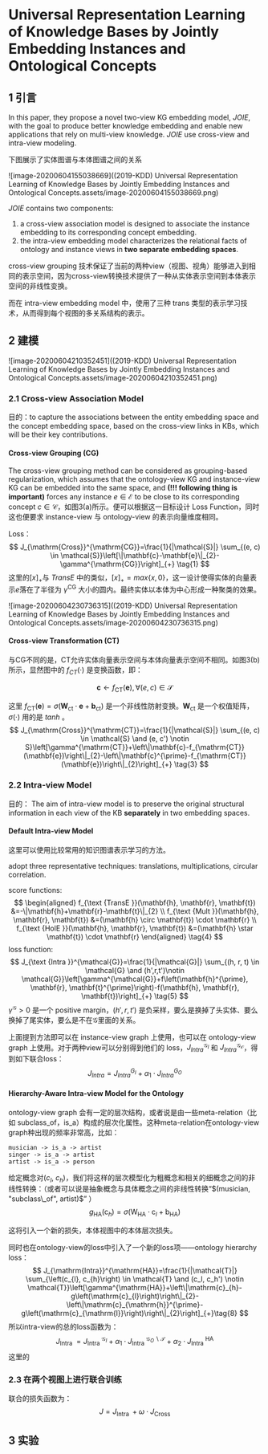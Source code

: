 # Universal Representation Learning of Knowledge Bases by Jointly Embedding Instances and Ontological Concepts

## 1 引言

In this paper, they propose a novel two-view KG embedding model, $JOIE$, with the goal to produce better knowledge embedding and enable new applications that rely on multi-view knowledge. $JOIE$ use cross-view and intra-view modeling.



下图展示了实体图谱与本体图谱之间的关系

![image-20200604155038669]((2019-KDD) Universal Representation Learning of Knowledge Bases by Jointly Embedding Instances and Ontological Concepts.assets/image-20200604155038669.png)



$JOIE$ contains two components:

1. a cross-view association model is designed to associate the instance embedding to its corresponding concept embedding.
2. the intra-view embedding model characterizes the relational facts of ontology and instance views in **two separate embedding spaces**.



cross-view grouping 技术保证了当前的两种view（视图、视角）能够进入到相同的表示空间，因为cross-view转换技术提供了一种从实体表示空间到本体表示空间的非线性变换。

而在 intra-view embedding model 中，使用了三种 trans 类型的表示学习技术，从而得到每个视图的多关系结构的表示。



## 2 建模

![image-20200604210352451]((2019-KDD) Universal Representation Learning of Knowledge Bases by Jointly Embedding Instances and Ontological Concepts.assets/image-20200604210352451.png)

### 2.1 Cross-view Association Model

目的：to capture the associations between the entity embedding space and the concept embedding space, based on the cross-view links in KBs, which will be their key contributions.

#### Cross-view Grouping (CG)

The cross-view grouping method can be considered as grouping-based regularization, which assumes that the ontology-view KG and instance-view KG can be embedded into the same space, and **(!!! following thing is important)** forces any instance $e \in \mathcal{E}$ to be close to its corresponding concept $c \in \mathcal{C}$，如图3(a)所示。便可以根据这一目标设计 Loss Function，同时这也便要求 instance-view 与 ontology-view 的表示向量维度相同。

Loss：
$$
J_{\mathrm{Cross}}^{\mathrm{CG}}=\frac{1}{|\mathcal{S}|} \sum_{(e, c) \in \mathcal{S}}\left[\|\mathbf{c}-\mathbf{e}\|_{2}-\gamma^{\mathrm{CG}}\right]_{+} \tag{1}
$$
这里的$[x]_+$与 $TransE$ 中的类似，$[x]_+=max\{x, 0\}$，这一设计使得实体的向量表示$e$落在了半径为 $\gamma^{\mathrm{CG}}$ 大小的圆内。最终实体以本体为中心形成一种聚类的效果。

![image-20200604230736315]((2019-KDD) Universal Representation Learning of Knowledge Bases by Jointly Embedding Instances and Ontological Concepts.assets/image-20200604230736315.png)

#### Cross-view Transformation (CT)

与CG不同的是，CT允许实体向量表示空间与本体向量表示空间不相同。如图3(b)所示，显然图中的 $f_{CT}(·)$ 是变换函数，即： 


$$
\mathbf{c} \leftarrow f_{\mathrm{CT}}(\mathbf{e}), \forall(e, c) \in \mathcal{S} \tag{2}
$$

这里 $f_{\mathrm{CT}}(\mathbf{e})=\sigma\left(\mathbf{W}_{\mathrm{ct}} \cdot \mathbf{e}+\mathbf{b}_{\mathrm{ct}}\right)$ 是一个非线性防射变换。$\mathbf{W}_{\mathrm{ct}}$ 是一个权值矩阵，$\sigma(·)$ 用的是 $tanh$ 。
$$
J_{\mathrm{Cross}}^{\mathrm{CT}}=\frac{1}{|\mathcal{S}|} \sum_{(e, c) \in \mathcal{S} \and (e, c') \notin S}\left[\gamma^{\mathrm{CT}}+\left\|\mathbf{c}-f_{\mathrm{CT}}(\mathbf{e})\right\|_{2}-\left\|\mathbf{c}^{\prime}-f_{\mathrm{CT}}(\mathbf{e})\right\|_{2}\right]_{+} \tag{3}
$$


### 2.2 Intra-view Model

目的： The aim of intra-view model is to preserve the original structural information in each view of the KB **separately** in two embedding spaces.

#### Default Intra-view Model

这里可以使用比较常用的知识图谱表示学习的方法。

adopt three representative techniques: translations, multiplications, circular correlation.

score functions:
$$
\begin{aligned}
f_{\text {TransE }}(\mathbf{h}, \mathbf{r}, \mathbf{t}) &=-\|\mathbf{h}+\mathbf{r}-\mathbf{t}\|_{2} \\
f_{\text {Mult }}(\mathbf{h}, \mathbf{r}, \mathbf{t}) &=(\mathbf{h} \circ \mathbf{t}) \cdot \mathbf{r} \\
f_{\text {HolE }}(\mathbf{h}, \mathbf{r}, \mathbf{t}) &=(\mathbf{h} \star \mathbf{t}) \cdot \mathbf{r}
\end{aligned} \tag{4}
$$
loss function:
$$
J_{\text {Intra }}^{\mathcal{G}}=\frac{1}{|\mathcal{G}|} \sum_{(h, r, t) \in \mathcal{G} \and (h',r,t')\notin \mathcal{G}}\left[\gamma^{\mathcal{G}}+f\left(\mathbf{h}^{\prime}, \mathbf{r}, \mathbf{t}^{\prime}\right)-f(\mathbf{h}, \mathbf{r}, \mathbf{t})\right]_{+} \tag{5}
$$
$\gamma^\mathcal{G} > 0$ 是一个 positive margin，$(h', r, t')$ 是负采样，要么是换掉了头实体、要么换掉了尾实体，要么是不在$\mathcal{G}$里面的关系。

上面提到方法即可以在 instance-view graph 上使用，也可以在 ontology-view graph 上使用。对于两种view可以分别得到他们的 loss，$J^{\mathcal{G}_I}_{Intra}$ 和 $J^{\mathcal{G_O}}_{Intra}$，得到如下联合loss：
$$
J_{Intra} = J^{G_I}_{Intra} + \alpha_1 \cdot J^{G_O}_{Intra} \tag{6}
$$

#### Hierarchy-Aware Intra-view Model for the Ontology

ontology-view graph 会有一定的层次结构，或者说是由一些meta-relation（比如 subclass_of，is_a）构成的层次化属性。这种meta-relation在ontology-view graph种出现的频率非常高，比如：

```
musician -> is_a -> artist
singer -> is_a -> artist
artist -> is_a -> person
```

给定概念对($c_l$, $c_h$)，我们将这样的层次模型化为粗概念和相关的细概念之间的非线性转换：（或者可以说是抽象概念与具体概念之间的非线性转换“$(musician, "subclass\_of", artist)$” ）
$$
g_{\mathrm{HA}}\left(\mathrm{c}_{h}\right)=\sigma\left(\mathrm{W}_{\mathrm{HA}} \cdot \mathrm{c}_{l}+\mathrm{b}_{\mathrm{HA}}\right) \tag{7}
$$

这将引入一个新的损失，本体视图中的本体层次损失。

同时也在ontology-view的loss中引入了一个新的loss项——ontology hierarchy loss：
$$
J_{\mathrm{Intra}}^{\mathrm{HA}}=\frac{1}{|\mathcal{T}|} \sum_{\left(c_{l}, c_{h}\right) \in \mathcal{T} \and (c_l, c_h') \notin \mathcal{T}}\left[\gamma^{\mathrm{HA}}+\left\|\mathrm{c}_{h}-g\left(\mathrm{c}_{l}\right)\right\|_{2}-\left\|\mathrm{c}_{\mathrm{h}}^{\prime}-g\left(\mathrm{c}_{\mathrm{l}}\right)\right\|_{2}\right]_{+}\tag{8}
$$
所以intra-view的总的loss函数为：
$$
J_{\text {Intra }}=J_{\text {Intra }}^{\mathcal{G}_{I}}+\alpha_{1} \cdot J_{\text {Intra }}^{\mathcal{G}_O \backslash \mathcal{T}}+\alpha_{2} \cdot J_{\text {Intra }}^{\mathrm{HA}} \tag{9}
$$
这里的

### 2.3 在两个视图上进行联合训练

联合的损失函数为：
$$
J=J_{\text {Intra }}+\omega \cdot J_{\text {Cross }} \tag{10}
$$

## 3 实验